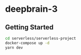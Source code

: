 
# deepbrain-3
## Getting Started


```bash
cd serverless/serverless-project
docker-compose up -d
yarn dev
```
